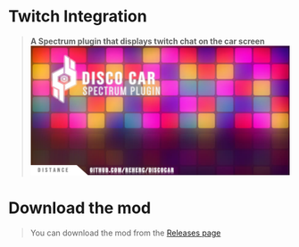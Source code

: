 # Twitch Integration
> **A Spectrum plugin that displays twitch chat on the car screen**
![Repository logo](repository_thumbnail.png)

# Download the mod
> You can download the mod from the [Releases page](https://github.com/REHERC/DiscoCar/releases/latest)